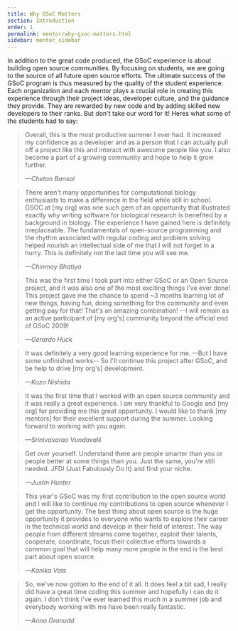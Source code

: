```yaml
---
title: Why GSoC Matters
section: Introduction
order: 1
permalink: mentor/why-gsoc-matters.html
sidebar: mentor_sidebar
---
```


In addition to the great code produced, the GSoC experience is about building open source communities. By focusing on students, we are going to the source of all future open source efforts. The ultimate success of the GSoC program is thus measured by the quality of the student experience. Each organization and each mentor plays a crucial role in creating this experience through their project ideas, developer culture, and the guidance they provide. They are rewarded by new code and by adding skilled new developers to their ranks. But don't take our word for it! Heres what some of the students had to say:

<!-- markdownlint-disable no-blanks-blockquote -->
> Overall, this is the most productive summer I ever had. It increased my confidence as a developer and as a person that I can actually pull off a project like this and interact with awesome people like you. I also become a part of a growing community and hope to help it grow further.
>
> *—Chetan Bansal*

> There aren't many opportunities for computational biology enthusiasts to make a difference in the field while still in school. GSOC at [my org] was one such gem of an opportunity that illustrated exactly why writing software for biological research is benefited by a background in biology. The experience I have gained here is definitely irreplaceable. The fundamentals of open-source programming and the rhythm associated with regular coding and problem solving helped nourish an intellectual side of me that I will not forget in a hurry. This is definitely not the last time you will see me.
>
> *—Chinmoy Bhatiya*

> This was the first time I took part into either GSoC or an Open Source project, and it was also one of the most exciting things I've ever done! This project gave me the chance to spend ~3 months learning lot of new things, having fun, doing something for the community and even getting pay for that! That's an amazing combination! --I will remain as an active participant of [my org's] community beyond the official end of GSoC 2009!
>
> *—Gerardo Huck*

> It was definitely a very good learning experience for me. --But I have some unfinished works-- So I'll continue this project after GSoC, and be help to drive [my org's] development.
>
> *—Kozo Nishida*

> It was the first time that I worked with an open source community and it was really a great experience. I am very thankful to Google and [my org] for providing me this great opportunity. I would like to thank [my mentors] for their excellent support during the summer. Looking forward to working with you again.
>
> *—Srinivasarao Vundavalli*

> Get over yourself. Understand there are people smarter than you or people better at some things than you. Just the same, you're still needed. JFDI (Just Fabulously Do It) and find your niche.
>
> *—Justin Hunter*

> This year's GSoC was my first contribution to the open source world and I will like to continue my contributions to open source whenever I get the opportunity. The best thing about open source is the huge opportunity it provides to everyone who wants to explore their career in the technical world and develop in their field of interest. The way people from different streams come together, exploit their talents, cooperate, coordinate, focus their collective efforts towards a common goal that will help many more people in the end is the best part about open source.
>
> *—Kanika Vats*

> So, we've now gotten to the end of it all. It does feel a bit sad, I really did have a great time coding this summer and hopefully I can do it again. I don't think I've ever learned this much in a summer job and everybody working with me have been really fantastic.
>
> *—Anna Granudd*
<!-- markdownlint-enable no-space-in-emphasis -->
